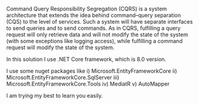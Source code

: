 Command Query Responsibility Segregation (CQRS) is a system architecture that extends the idea behind command–query separation (CQS) to the level of services. 
Such a system will have separate interfaces to send queries and to send commands. 
As in CQRS, fulfilling a query request will only retrieve data and will not modify the state of the system (with some exceptions like logging access), 
while fulfilling a command request will modify the state of the system.

In this solution I use .NET Core framework, which is 8.0 version.

I use some nuget packages like
i) Microsoft.EntityFrameworkCore
ii) Microsoft.EntityFrameworkCore.SqlServer
iii) Microsoft.EntityFrameworkCore.Tools
iv) MediatR
v) AutoMapper

I am trying my best to learn you easily.

